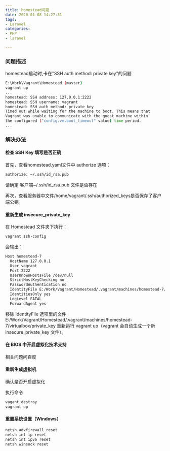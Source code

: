 ```yaml
---
title: homestead问题
date: 2020-01-08 14:27:31
tags:
- Laravel
categories:
- PHP
- laravel

---
```


### 问题描述
homestead启动时,卡在"SSH auth method: private key"的问题
```bash
E:\Work\Vagrant\Homestead (master)
vagrant up
...
homestead: SSH address: 127.0.0.1:2222
homestead: SSH username: vagrant
homestead: SSH auth method: private key
Timed out while waiting for the machine to boot. This means that
Vagrant was unable to communicate with the guest machine within
the configured ("config.vm.boot_timeout" value) time period.
...
```
<!-- more  -->

### 解决办法
#### 检查 SSH Key 填写是否正确
首先，查看homestead.yaml文件中 authorize 选项：
```bash
authorize: ~/.ssh/id_rsa.pub
```
请确定 客户端~/.ssh/id_rsa.pub 文件是否存在

再次，查看服务器中文件/home/vagrant/.ssh/authorized_keys是否保存了客户端公钥。

#### 重新生成 insecure_private_key
在 Homestead 文件夹下执行：
```bash 
vagrant ssh-config
```
会输出：
```bash
Host homestead-7
  HostName 127.0.0.1
  User vagrant
  Port 2222
  UserKnownHostsFile /dev/null
  StrictHostKeyChecking no
  PasswordAuthentication no
  IdentityFile E:/Work/Vagrant/Homestead/.vagrant/machines/homestead-7/virtualbox/private_key
  IdentitiesOnly yes
  LogLevel FATAL
  ForwardAgent yes

```
移除 IdentityFile 选项里的文件 E:/Work/Vagrant/Homestead/.vagrant/machines/homestead-7/virtualbox/private_key
重新运行 vagrant up（vagrant 会自动生成一个新 insecure_private_key 文件）。

#### 在 BIOS 中开启虚拟化技术支持
相关问题问百度

#### 重新生成虚拟机
确认是否开启虚拟化

执行命令
```bash
vagant destroy
vagrant up
```

#### 重置系统设置（Windows）
```bash
netsh advfirewall reset
netsh int ip reset
netsh int ipv6 reset
netsh winsock reset
```